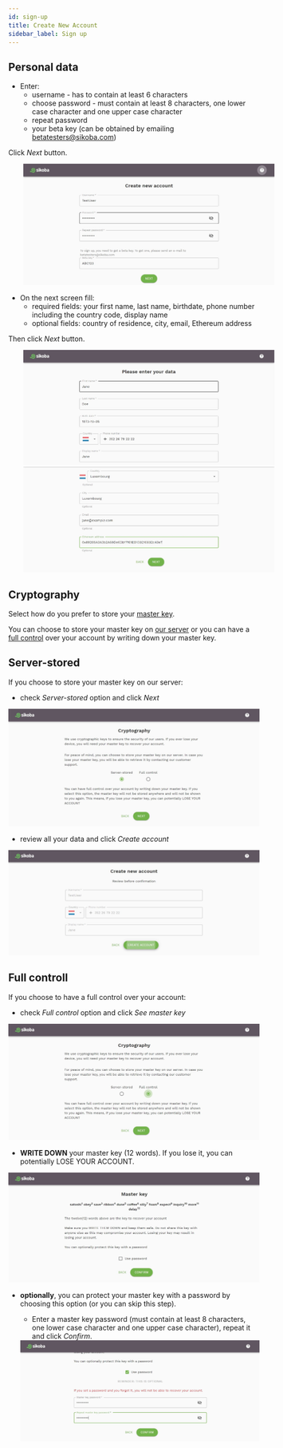 ```yaml
---
id: sign-up
title: Create New Account
sidebar_label: Sign up
---
```


## Personal data

- Enter:
  - username - has to contain at least 6 characters
  - choose password - must contain at least 8 characters, one lower case character and one upper case character
  - repeat password
  - your beta key (can be obtained by emailing betatesters@sikoba.com)

Click *Next* button.

<img src="../assets/web/sign-up1.JPG" alt="sign up" style="display: inline; margin-left: 30px;"/>

- On the next screen fill:
  - required fields: your first name, last name, birthdate, phone number including the country code, display name
  - optional fields: country of residence, city, email, Ethereum address  

Then click *Next* button.

<img src="../assets/web/sign-up2.JPG" alt="sign up" style="display: inline; margin-left: 30px;"/>
<img src="../assets/web/sign-up3.JPG" alt="sign up" style="display: inline; margin-left: 30px;"/>

## Cryptography

Select how do you prefer to store your [master key](vocabulary.md#master-key).

You can choose to store your master key on [our server](sign-up.md#server-stored) or you can have a [full control](sign-up.md#full-controll) over your account by writing down your master key.

## Server-stored

If you choose to store your master key on our server:

- check *Server-stored* option and click *Next*

<img src="../assets/web/sign-up4.JPG" alt="sign up" />

- review all your data and click *Create account*

<img src="../assets/web/sign-up5.JPG" alt="sign up" />

## Full controll

If you choose to have a full control over your account:

- check *Full control* option and click *See master key*

<img src="../assets/web/sign-up6.JPG" alt="sign up" />

- **WRITE DOWN** your master key (12 words). If you lose it, you can potentially LOSE YOUR ACCOUNT.

<img src="../assets/web/sign-up7.JPG" alt="sign up" />

- **optionally**, you can protect your master key with a password by choosing this option (or you can skip this step).

  - Enter a master key password (must contain at least 8 characters, one lower case character and one upper case character), repeat it and click *Confirm*.

  <img src="../assets/web/sign-up8.JPG" alt="sign up" />